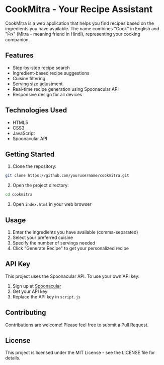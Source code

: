 # CookMitra - Your Recipe Assistant

CookMitra is a web application that helps you find recipes based on the ingredients you have available. The name combines "Cook" in English and "मित्र" (Mitra - meaning friend in Hindi), representing your cooking companion.

## Features

- Step-by-step recipe search
- Ingredient-based recipe suggestions
- Cuisine filtering
- Serving size adjustment
- Real-time recipe generation using Spoonacular API
- Responsive design for all devices

## Technologies Used

- HTML5
- CSS3
- JavaScript
- Spoonacular API

## Getting Started

1. Clone the repository:
```bash
git clone https://github.com/yourusername/cookmitra.git
```

2. Open the project directory:
```bash
cd cookmitra
```

3. Open `index.html` in your web browser

## Usage

1. Enter the ingredients you have available (comma-separated)
2. Select your preferred cuisine
3. Specify the number of servings needed
4. Click "Generate Recipe" to get your personalized recipe

## API Key

This project uses the Spoonacular API. To use your own API key:
1. Sign up at [Spoonacular](https://spoonacular.com/food-api)
2. Get your API key
3. Replace the API key in `script.js`

## Contributing

Contributions are welcome! Please feel free to submit a Pull Request.

## License

This project is licensed under the MIT License - see the LICENSE file for details. 